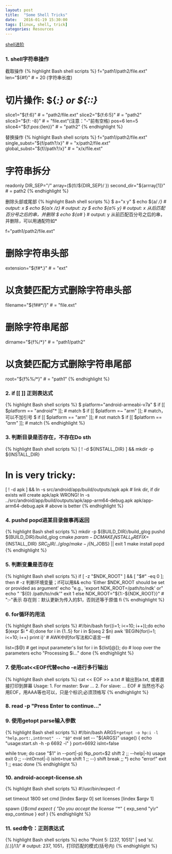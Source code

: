```yaml
---
layout: post
title:  "Some Shell Tricks"
date:   2016-01-19 15:30:00
tags: [linux, shell, trick]
categories: Resources
---
```


[shell进阶](http://www.361way.com/bash-15minutes-advanced/3248.html)

### 1. shell字符串操作
截取操作
{% highlight Bash shell scripts %}
f="path1/path2/file.ext"
len="${#f}" # = 20 (字符串长度)
# 切片操作: ${<var>:<start>} or ${<var>:<start>:<length>}
slice1="${f:6}" # = "path2/file.ext"
slice2="${f:6:5}" # = "path2"
slice3="${f: -8}" # = "file.ext"(注意："-"前有空格)
pos=6
len=5
slice4="${f:${pos}:${len}}" # = "path2" 
{% endhighlight %}

替换操作
{% highlight Bash shell scripts %}
f="path1/path2/file.ext"
single_subst="${f/path?/x}"   # = "x/path2/file.ext"
global_subst="${f//path?/x}"  # = "x/x/file.ext"
# 字符串拆分
readonly DIR_SEP="/"
array=(${f//${DIR_SEP}/ })
second_dir="${arrray[1]}"     # = path2 
{% endhighlight %}

删除头部或尾部
{% highlight Bash shell scripts %}
$ a="x y"
$ echo ${a/ */}  # output: x
$ echo ${a/x /z} # output: zy
$ echo ${a% y}  # output: x 从后匹配百分号之后的串，并删除
$ echo ${a#* }  # output: y 从前匹配百分号之后的串，并删除，可以用通配符如*

f="path1/path2/file.ext"
# 删除字符串头部
extension="${f#*.}"  # = "ext"
# 以贪婪匹配方式删除字符串头部
filename="${f##*/}"  # = "file.ext"
# 删除字符串尾部
dirname="${f%/*}"    # = "path1/path2"
# 以贪婪匹配方式删除字符串尾部
root="${f%%/*}"      # = "path1"
{% endhighlight %}

### 2. if [[ ]] 正则表达式
{% highlight Bash shell scripts %}
$ platform="android-armeabi-v7a"
$ if [[ $platform == "android"* ]];  # match
$ if [[ $platform =~ "arm" ]];  # match，可以不加引号
$ if [[ $platform == "arm" ]];  # not match
$ if [[ $platform == *"arm"* ]];  # match
{% endhighlight %}

### 3. 判断目录是否存在，不存在Do sth
{% highlight Bash shell scripts %}
[ ! -d ${INSTALL_DIR} ] && mkdir -p ${INSTALL_DIR}
# ln is very tricky:
[ ! -d apk ] && ln -s src/android/app/build/outputs/apk apk  # link dir, if dir exists will create apk/apk WRONG!
ln -s ../src/android/app/build/outputs/apk/app-arm64-debug.apk apk/app-arm64-debug.apk  # above is better
{% endhighlight %}

### 4. pushd popd进某目录做事再返回
{% highlight Bash shell scripts %}
mkdir -p ${BUILD_DIR}/build_glog
pushd ${BUILD_DIR}/build_glog
cmake $param -DCMAKE_INSTALL_PREFIX=${INSTALL_DIR} ${SRC_DIR}/../glog/
make -j${N_JOBS} || exit 1
make install
popd
{% endhighlight %}

### 5. 判断变量是否存在
{% highlight Bash shell scripts %}
if [ -z "$NDK_ROOT" ] && [ "$#" -eq 0 ]; then  # -z 判断环境变量；if可以用&&
    echo 'Either $NDK_ROOT should be set or provided as argument'
    echo "e.g., 'export NDK_ROOT=/path/to/ndk' or"
    echo "      '${0} /path/to/ndk'"
    exit 1
else
    NDK_ROOT="${1:-${NDK_ROOT}}"  # ":-"表示 存在则：默认更新为传入的$1，否则还等于原值
fi
{% endhighlight %}

### 6. for循环的用法
{% highlight Bash shell scripts %}
#!/bin/bash
for((i=1; i<=10; i++));do echo $(expr $i \* 4);done
for i in {1..5}
for i in $(seq 2 $n)
awk 'BEGIN{for(i=1; i<=10; i++) print i}'  # AWK中的for写法和C语言一样

list=($@)  # get input parameter's list
for i in ${list[@]}; do  # loop over the parameters
  echo "Processing $i..."
done
{% endhighlight %}

### 7. 使用cat<<EOF代替echo -e进行多行输出
{% highlight Bash shell scripts %}
cat << EOF >> a.txt  # 输出到a.txt, 或者直接打印到屏幕
      Usage:
      1. For master:
      	 \$var
      	 ...
      2. For slave:
         ...
EOF  # 当然也不必用EOF，用AAA等也可以，只是个标识;必须顶格写
{% endhighlight %}

### 8. read -p "Press Enter to continue..."

### 9. 使用getopt parse输入参数
{% highlight Bash shell scripts %}
#!/bin/bash
ARGS=`getopt -o hp:i -l "help,port:,intOrnot" -- "$@"`
eval set -- "${ARGS}"
usage() {
    echo "usage:start.sh -h -p 6692 -i"
}
port=6692
isInt=false

while true;
do
    case "$1" in
        --port|-p)
            fkp_port=$2
            shift 2
            ;;
        --help|-h)
            usage
            exit 0
            ;;
        --intOrnot|-i)
            isInt=true
            shift 1
            ;;
        --)
            shift
            break
            ;;
        *)
            echo "error!"
            exit 1
            ;;
    esac
done
{% endhighlight %}

### 10. android-accept-license.sh
{% highlight Bash shell scripts %}
#!/usr/bin/expect -f

set timeout 1800
set cmd [lindex $argv 0]
set licenses [lindex $argv 1]

spawn {*}$cmd
expect {
  "Do you accept the license '*'*" {
        exp_send "y\r"
        exp_continue
  }
  eof
}
{% endhighlight %}

### 11. sed命令：正则表达式
{% highlight Bash shell scripts %}
echo "Point 5:  [237, 1051]" | sed 's/.*\[\(.*\)\]/\1/'  # output: 237, 1051，打印匹配的模式(括号内)
{% endhighlight %}
